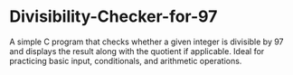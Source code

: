 # Divisibility-Checker-for-97
A simple C program that checks whether a given integer is divisible by 97 and displays the result along with the quotient if applicable. Ideal for practicing basic input, conditionals, and arithmetic operations.

